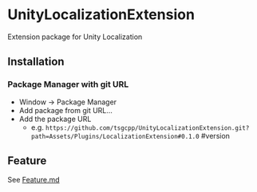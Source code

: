 # UnityLocalizationExtension
Extension package for Unity Localization

## Installation

### Package Manager with git URL
- Window -> Package Manager
- Add package from git URL...
- Add the package URL
  - e.g. `https://github.com/tsgcpp/UnityLocalizationExtension.git?path=Assets/Plugins/LocalizationExtension#0.1.0` #version


## Feature
See [Feature.md](./Documentations/Feature.md)
